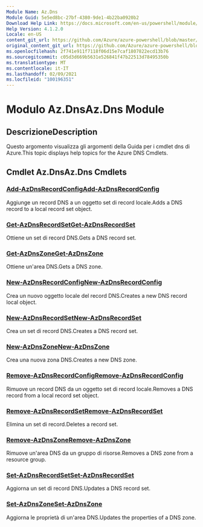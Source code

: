 ```yaml
---
Module Name: Az.Dns
Module Guid: 5e5ed8bc-27bf-4380-9de1-4b22ba0920b2
Download Help Link: https://docs.microsoft.com/en-us/powershell/module/az.dns
Help Version: 4.1.2.0
Locale: en-US
content_git_url: https://github.com/Azure/azure-powershell/blob/master/src/Dns/Dns/help/Az.DNS.md
original_content_git_url: https://github.com/Azure/azure-powershell/blob/master/src/Dns/Dns/help/Az.DNS.md
ms.openlocfilehash: 2f741e911f7118f06d15e7caf1807822ecd13b76
ms.sourcegitcommit: c05d3d669b5631e526841f47b22513d78495350b
ms.translationtype: MT
ms.contentlocale: it-IT
ms.lasthandoff: 02/09/2021
ms.locfileid: "100196351"
---
```

# <span data-ttu-id="e7171-101">Modulo Az.Dns</span><span class="sxs-lookup"><span data-stu-id="e7171-101">Az.Dns Module</span></span>
## <span data-ttu-id="e7171-102">Descrizione</span><span class="sxs-lookup"><span data-stu-id="e7171-102">Description</span></span>
<span data-ttu-id="e7171-103">Questo argomento visualizza gli argomenti della Guida per i cmdlet dns di Azure.</span><span class="sxs-lookup"><span data-stu-id="e7171-103">This topic displays help topics for the Azure DNS Cmdlets.</span></span>

## <span data-ttu-id="e7171-104">Cmdlet Az.Dns</span><span class="sxs-lookup"><span data-stu-id="e7171-104">Az.Dns Cmdlets</span></span>
### [<span data-ttu-id="e7171-105">Add-AzDnsRecordConfig</span><span class="sxs-lookup"><span data-stu-id="e7171-105">Add-AzDnsRecordConfig</span></span>](Add-AzDnsRecordConfig.md)
<span data-ttu-id="e7171-106">Aggiunge un record DNS a un oggetto set di record locale.</span><span class="sxs-lookup"><span data-stu-id="e7171-106">Adds a DNS record to a local record set object.</span></span>

### [<span data-ttu-id="e7171-107">Get-AzDnsRecordSet</span><span class="sxs-lookup"><span data-stu-id="e7171-107">Get-AzDnsRecordSet</span></span>](Get-AzDnsRecordSet.md)
<span data-ttu-id="e7171-108">Ottiene un set di record DNS.</span><span class="sxs-lookup"><span data-stu-id="e7171-108">Gets a DNS record set.</span></span>

### [<span data-ttu-id="e7171-109">Get-AzDnsZone</span><span class="sxs-lookup"><span data-stu-id="e7171-109">Get-AzDnsZone</span></span>](Get-AzDnsZone.md)
<span data-ttu-id="e7171-110">Ottiene un'area DNS.</span><span class="sxs-lookup"><span data-stu-id="e7171-110">Gets a DNS zone.</span></span>

### [<span data-ttu-id="e7171-111">New-AzDnsRecordConfig</span><span class="sxs-lookup"><span data-stu-id="e7171-111">New-AzDnsRecordConfig</span></span>](New-AzDnsRecordConfig.md)
<span data-ttu-id="e7171-112">Crea un nuovo oggetto locale del record DNS.</span><span class="sxs-lookup"><span data-stu-id="e7171-112">Creates a new DNS record local object.</span></span>

### [<span data-ttu-id="e7171-113">New-AzDnsRecordSet</span><span class="sxs-lookup"><span data-stu-id="e7171-113">New-AzDnsRecordSet</span></span>](New-AzDnsRecordSet.md)
<span data-ttu-id="e7171-114">Crea un set di record DNS.</span><span class="sxs-lookup"><span data-stu-id="e7171-114">Creates a DNS record set.</span></span>

### [<span data-ttu-id="e7171-115">New-AzDnsZone</span><span class="sxs-lookup"><span data-stu-id="e7171-115">New-AzDnsZone</span></span>](New-AzDnsZone.md)
<span data-ttu-id="e7171-116">Crea una nuova zona DNS.</span><span class="sxs-lookup"><span data-stu-id="e7171-116">Creates a new DNS zone.</span></span>

### [<span data-ttu-id="e7171-117">Remove-AzDnsRecordConfig</span><span class="sxs-lookup"><span data-stu-id="e7171-117">Remove-AzDnsRecordConfig</span></span>](Remove-AzDnsRecordConfig.md)
<span data-ttu-id="e7171-118">Rimuove un record DNS da un oggetto set di record locale.</span><span class="sxs-lookup"><span data-stu-id="e7171-118">Removes a DNS record from a local record set object.</span></span>

### [<span data-ttu-id="e7171-119">Remove-AzDnsRecordSet</span><span class="sxs-lookup"><span data-stu-id="e7171-119">Remove-AzDnsRecordSet</span></span>](Remove-AzDnsRecordSet.md)
<span data-ttu-id="e7171-120">Elimina un set di record.</span><span class="sxs-lookup"><span data-stu-id="e7171-120">Deletes a record set.</span></span>

### [<span data-ttu-id="e7171-121">Remove-AzDnsZone</span><span class="sxs-lookup"><span data-stu-id="e7171-121">Remove-AzDnsZone</span></span>](Remove-AzDnsZone.md)
<span data-ttu-id="e7171-122">Rimuove un'area DNS da un gruppo di risorse.</span><span class="sxs-lookup"><span data-stu-id="e7171-122">Removes a DNS zone from a resource group.</span></span>

### [<span data-ttu-id="e7171-123">Set-AzDnsRecordSet</span><span class="sxs-lookup"><span data-stu-id="e7171-123">Set-AzDnsRecordSet</span></span>](Set-AzDnsRecordSet.md)
<span data-ttu-id="e7171-124">Aggiorna un set di record DNS.</span><span class="sxs-lookup"><span data-stu-id="e7171-124">Updates a DNS record set.</span></span>

### [<span data-ttu-id="e7171-125">Set-AzDnsZone</span><span class="sxs-lookup"><span data-stu-id="e7171-125">Set-AzDnsZone</span></span>](Set-AzDnsZone.md)
<span data-ttu-id="e7171-126">Aggiorna le proprietà di un'area DNS.</span><span class="sxs-lookup"><span data-stu-id="e7171-126">Updates the properties of a DNS zone.</span></span>

